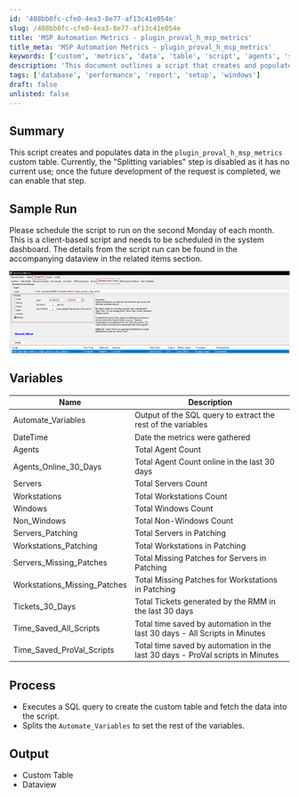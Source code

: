 ```yaml
---
id: '408bb0fc-cfe0-4ea3-8e77-af13c41e054e'
slug: /408bb0fc-cfe0-4ea3-8e77-af13c41e054e
title: 'MSP Automation Metrics - plugin_proval_h_msp_metrics'
title_meta: 'MSP Automation Metrics - plugin_proval_h_msp_metrics'
keywords: ['custom', 'metrics', 'data', 'table', 'script', 'agents', 'servers', 'workstations', 'tickets', 'automation']
description: 'This document outlines a script that creates and populates data into the plugin_proval_h_msp_metrics custom table. It includes details on scheduling, variables used, the process of execution, and expected outputs, providing a comprehensive guide for the implementation and monitoring of MSP metrics.'
tags: ['database', 'performance', 'report', 'setup', 'windows']
draft: false
unlisted: false
---
```


## Summary

This script creates and populates data in the `plugin_proval_h_msp_metrics` custom table. Currently, the "Splitting variables" step is disabled as it has no current use; once the future development of the request is completed, we can enable that step.

## Sample Run

Please schedule the script to run on the second Monday of each month. This is a client-based script and needs to be scheduled in the system dashboard. The details from the script run can be found in the accompanying dataview in the related items section.

![Sample Run Image](../../../static/img/MSP-Automation-Metrics---plugin_proval_h_msp_metrics/image_1.png)

## Variables

| Name                           | Description                                                       |
|--------------------------------|-------------------------------------------------------------------|
| Automate_Variables            | Output of the SQL query to extract the rest of the variables      |
| DateTime                      | Date the metrics were gathered                                    |
| Agents                        | Total Agent Count                                                |
| Agents_Online_30_Days        | Total Agent Count online in the last 30 days                     |
| Servers                       | Total Servers Count                                              |
| Workstations                  | Total Workstations Count                                         |
| Windows                       | Total Windows Count                                              |
| Non_Windows                   | Total Non-Windows Count                                          |
| Servers_Patching              | Total Servers in Patching                                        |
| Workstations_Patching         | Total Workstations in Patching                                   |
| Servers_Missing_Patches       | Total Missing Patches for Servers in Patching                    |
| Workstations_Missing_Patches   | Total Missing Patches for Workstations in Patching               |
| Tickets_30_Days               | Total Tickets generated by the RMM in the last 30 days          |
| Time_Saved_All_Scripts       | Total time saved by automation in the last 30 days - All Scripts in Minutes |
| Time_Saved_ProVal_Scripts    | Total time saved by automation in the last 30 days - ProVal scripts in Minutes |

## Process

- Executes a SQL query to create the custom table and fetch the data into the script.
- Splits the `Automate_Variables` to set the rest of the variables.

## Output

- Custom Table
- Dataview


